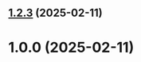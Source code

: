 ## [1.2.3](https://github.com/Jaksy-gamal/git-extended/compare/1.0.0...1.2.3) (2025-02-11)



# 1.0.0 (2025-02-11)



